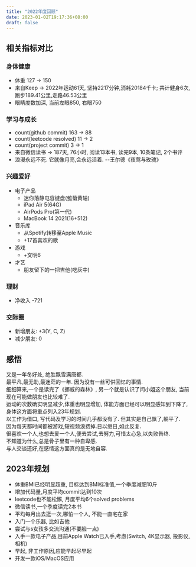 ```yaml
---
title: "2022年度回顾"
date: 2023-01-02T19:17:36+08:00
draft: false
---
```


## 相关指标对比

### 身体健康

- 体重 127 -> 150
- 来自Keep -> 2022年运动61天, 坚持2217分钟,消耗20184千卡; 共计健身6次,跑步189.41公里,走路46.53公里
- 眼睛度数加深, 当前左眼850, 右眼750

### 学习与成长

- count(github commit) 163 -> 88
- count(leetcode resolved) 11 -> 2
- count(project commit) 3 -> 1
- 来自微信读书 -> 187天, 76小时, 阅读13本书, 读完9本, 10条笔记, 2个书评
- 浪漫永远不死. 它就像月亮,会永远活着. --王尔德《夜莺与玫瑰》

### 兴趣爱好

- 电子产品
  - 迷你落静电容键盘(雏菊黄轴)
  - iPad Air 5(64G)
  - AirPods Pro(第一代)
  - MacBook 14 2021(16+512)
- 音乐库
  - 从Spotify转移至Apple Music
  - +17首喜欢的歌
- 游戏
  - +文明6
- 才艺
  - 朋友留下的一把吉他(吃灰中)

### 理财

- 净收入 -721

### 交际圈

- 新增朋友: +3(Y, C, Z)
- 减少朋友: 0

## 感悟

又是一年冬好处, 绝胜飘雪满唐都.  
最平凡,最无助,最迷茫的一年. 因为没有一丝可供回忆的事情.  
细细算来,一个是读完了《挪威的森林》, 另一个就是认识了闫小姐这个朋友, 当前现在可能做朋友也比较难了.  
运动的次数确实明显减少,体重也明显增加, 体能方面已经可以明显感知到下降了,身体这方面将重点列入23年规划.  
以工作为借口, 写代码及学习的时间几乎都没有了. 但其实是自己飘了,躺平了.  
因为每天都时间都被游戏,短视频浪费掉.日以继日,如此反复.  
很喜欢一个人,也想去爱一个人,便去尝试,去努力,可惜太心急,以失败告终.  
不知道为什么,总是骨子里有一种自卑感.  
与人交谈还好,在感情这方面真的是无地自容.  

## 2023年规划

- 体重BMI已经明显超重, 目标达到BMI标准值,一个季度减肥10斤
- 增加代码量,月度平均commit达到10次
- leetcode也不能松懈, 月度平均6个solved problems
- 微信读书,一个季度读完2本书
- 平均每月出去逛一次,哪怕一个人, 不能一直宅在家
- 入门一个乐器, 比如吉他
- 尝试与s女孩多交流沟通(不要脸一点)
- 入手一款电子产品,目前Apple Watch已入手,考虑(Switch, 4K显示器, 投影仪, 相机)
- 早起, 非工作原因,应能早起尽早起
- 开发一款iOS/MacOS应用
